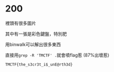 # 200

裡頭有很多圖片

其中有一張是彩色鍵盤，特別肥

用binwalk可以解出很多東西

直接用`grep -R 'TMCTF' .`就會噴flag惹 (87%出壞惹)

`TMCTF{the_s3cr3t_i$_unE@rth3d}`
